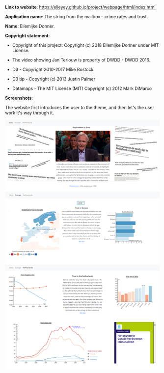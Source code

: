 **Link to website**: https://elleyey.github.io/project/webpage/html/index.html

**Application name**: The string from the mailbox - crime rates and trust.

**Name**: Ellemijke Donner.

**Copyright statement**:

- Copyright of this project: Copyright (c) 2018 Ellemijke Donner under MIT License.

- The video showing Jan Terlouw is property of DWDD - DWDD 2016.

- D3 - Copyright 2010-2017 Mike Bostock

- D3 tip - Copyright (c) 2013 Justin Palmer

- Datamaps - The MIT License (MIT) Copyright (c) 2012 Mark DiMarco


**Screenshots**:

The website first introduces the user to the theme, and then let's the user
work it's way through it. 

![PageOne](docs/pic/readme(1).png)
![PageTwo](docs/pic/readme(2).png)
![PageThree](docs/pic/readme(3).png)
